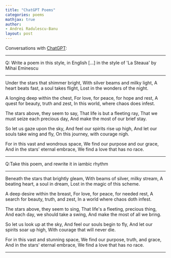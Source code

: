 ```yaml
---
title: "ChatGPT Poems"
categories: poems
mathjax: true
author:
- Andrei Radulescu-Banu
layout: post
---
```


Conversations with [ChatGPT](https://openai.com/blog/chatgpt/):

---

Q: Write a poem in this style, in English [...] in the style of 'La Steaua' by Mihai Eminescu

---

Under the stars that shimmer bright,
With silver beams and milky light,
A heart beats fast, a soul takes flight,
Lost in the wonders of the night.

A longing deep within the chest,
For love, for peace, for hope and rest,
A quest for beauty, truth and zest,
In this world, where chaos does infest.

The stars above, they seem to say,
That life is but a fleeting ray,
That we must seize each precious day,
And make the most of our brief stay.

So let us gaze upon the sky,
And feel our spirits rise up high,
And let our souls take wing and fly,
On this journey, with courage nigh.

For in this vast and wondrous space,
We find our purpose and our grace,
And in the stars' eternal embrace,
We find a love that has no race.

---

Q:Take this poem, and rewrite it in iambic rhythm

---

Beneath the stars that brightly gleam,
With beams of silver, milky stream,
A beating heart, a soul in dream,
Lost in the magic of this scheme.

A deep desire within the breast,
For love, for peace, for needed rest,
A search for beauty, truth, and zest,
In a world where chaos doth infest.

The stars above, they seem to sing,
That life's a fleeting, precious thing,
And each day, we should take a swing,
And make the most of all we bring.

So let us look up at the sky,
And feel our souls begin to fly,
And let our spirits soar up high,
With courage that will never die.

For in this vast and stunning space,
We find our purpose, truth, and grace,
And in the stars' eternal embrace,
We find a love that has no race.

---